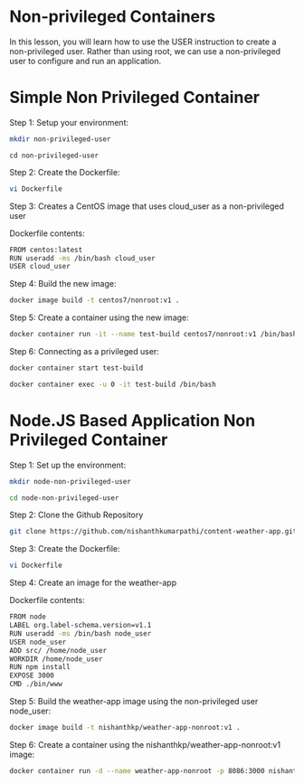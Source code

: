 # Non-privileged Containers

In this lesson, you will learn how to use the USER instruction to create a non-privileged user. Rather than using root, we can use a non-privileged user to configure and run an application.

# Simple Non Privileged Container

Step 1: Setup your environment:


```bash
mkdir non-privileged-user
```

```bsh
cd non-privileged-user
```

Step 2: Create the Dockerfile:

```bash
vi Dockerfile
```

Step 3: Creates a CentOS image that uses cloud_user as a non-privileged user

Dockerfile contents:

```bash
FROM centos:latest
RUN useradd -ms /bin/bash cloud_user
USER cloud_user
```

Step 4: Build the new image:

```bash
docker image build -t centos7/nonroot:v1 .
```

Step 5: Create a container using the new image:

```bash
docker container run -it --name test-build centos7/nonroot:v1 /bin/bash
```

Step 6: Connecting as a privileged user:

```bash
docker container start test-build
```

```bash
docker container exec -u 0 -it test-build /bin/bash
```

# Node.JS Based Application Non Privileged Container

Step 1: Set up the environment:

```bash
mkdir node-non-privileged-user
```

```bash
cd node-non-privileged-user
```

Step 2: Clone the Github Repository

```bash
git clone https://github.com/nishanthkumarpathi/content-weather-app.git src
```


Step 3: Create the Dockerfile:

```bash
vi Dockerfile
```


Step 4: Create an image for the weather-app

Dockerfile contents:

```bash
FROM node
LABEL org.label-schema.version=v1.1
RUN useradd -ms /bin/bash node_user
USER node_user
ADD src/ /home/node_user
WORKDIR /home/node_user
RUN npm install
EXPOSE 3000
CMD ./bin/www
```

Step 5: Build the weather-app image using the non-privileged user node_user:

```bash
docker image build -t nishanthkp/weather-app-nonroot:v1 .
```

Step 6: Create a container using the nishanthkp/weather-app-nonroot:v1 image:

```bash
docker container run -d --name weather-app-nonroot -p 8086:3000 nishanthkp/weather-app-nonroot:v1
```